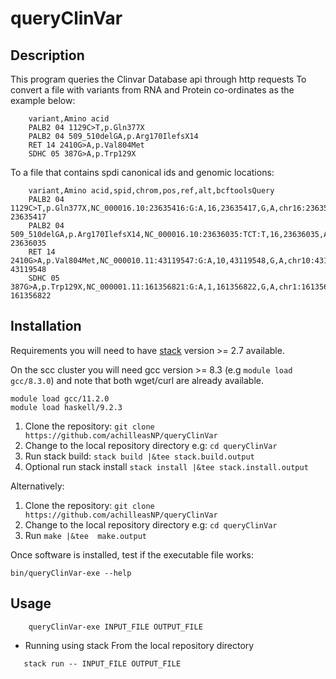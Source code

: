 # queryClinVar

## Description
This program queries the Clinvar Database api through http requests
To convert a file with variants from RNA and Protein co-ordinates as the example below:

```
    variant,Amino acid
    PALB2 04 1129C>T,p.Gln377X
    PALB2 04 509_510delGA,p.Arg170IlefsX14
    RET 14 2410G>A,p.Val804Met
    SDHC 05 387G>A,p.Trp129X
```

To a file that contains spdi canonical ids and genomic locations:

```
    variant,Amino acid,spid,chrom,pos,ref,alt,bcftoolsQuery
    PALB2 04 1129C>T,p.Gln377X,NC_000016.10:23635416:G:A,16,23635417,G,A,chr16:23635417-23635417
    PALB2 04 509_510delGA,p.Arg170IlefsX14,NC_000016.10:23636035:TCT:T,16,23636035,ATC,A,chr16:23636035-23636035
    RET 14 2410G>A,p.Val804Met,NC_000010.11:43119547:G:A,10,43119548,G,A,chr10:43119548-43119548
    SDHC 05 387G>A,p.Trp129X,NC_000001.11:161356821:G:A,1,161356822,G,A,chr1:161356822-161356822

```

## Installation

Requirements you will need to have [stack][1] version >= 2.7 available. 

On the scc cluster you will need gcc version >= 8.3 (e.g `module load gcc/8.3.0`) and note that both wget/curl are already available. 


```
module load gcc/11.2.0
module load haskell/9.2.3
```

1. Clone the repository:   `git clone https://github.com/achilleasNP/queryClinVar`
2. Change to the local repository directory e.g: `cd queryClinVar`
3. Run stack build: `stack build |&tee stack.build.output`
4. Optional run stack install `stack install |&tee stack.install.output`

Alternatively:

1. Clone the repository:   `git clone https://github.com/achilleasNP/queryClinVar`
2. Change to the local repository directory e.g: `cd queryClinVar`
3. Run `make |&tee  make.output`

Once software is installed, test if the executable file works:
```
bin/queryClinVar-exe --help
```


## Usage


```
    queryClinVar-exe INPUT_FILE OUTPUT_FILE 
```

- Running using stack
  From the local repository directory

```
   stack run -- INPUT_FILE OUTPUT_FILE 
```


[1]:<https://docs.haskellstack.org/en/stable/install_and_upgrade/>
